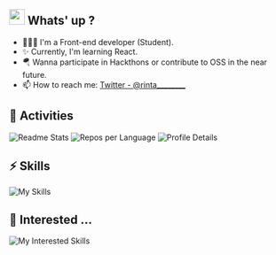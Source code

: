 ## <img src="https://media.giphy.com/media/hvRJCLFzcasrR4ia7z/giphy.gif" width="28"> Whats' up ?

- 🧑🏻‍💻 I'm a Front-end developer (Student).
- ✨ Currently, I'm learning React.
- 🪂 Wanna participate in Hackthons or contribute to OSS in the near future.
- 📫 How to reach me: [Twitter - @rinta________](https://x.com/rinta________)

## 🔭 Activities
![Readme Stats](https://github-readme-stats.vercel.app/api?username=rintarotajima&theme=transparent&show_icons=ture&hide_border=true)
![Repos per Language](https://github-profile-summary-cards.vercel.app/api/cards/repos-per-language?username=rintarotajima&theme=transparent)
![Profile Details](https://github-profile-summary-cards.vercel.app/api/cards/profile-details?username=rintarotajima&theme=transparent)


## ⚡ Skills
![My Skills](https://skillicons.dev/icons?i=react,ts,js,html,css,firebase,supabase)

## 🤔 Interested ...
![My Interested Skills](https://skillicons.dev/icons?&i=nextjs,rust,kotlin)





<!--
This repository is a ✨ _special_ ✨ repository because its `README.md` (this file) appears on your GitHub profile.

Here are some ideas to get you started:

- 🔭 I’m currently working on ...- 🔭 現在取り組んでいる...
- 🌱 I’m currently learning ...
- 👯 I’m looking to collaborate on ...
- 🤔 I’m looking for help with ...- 🤔 助けを求めています...
- 💬 Ask me about ...
- 📫 How to reach me: ...- 📫 私に連絡する方法:...
- 😄 Pronouns: ...
- ⚡ Fun fact: ...
-->

